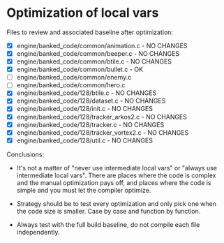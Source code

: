 # Optimization of local vars

Files to review and associated baseline after optimization:

- [x] engine/banked_code/common/animation.c - NO CHANGES
- [x] engine/banked_code/common/beeper.c - NO CHANGES
- [x] engine/banked_code/common/btile.c - NO CHANGES
- [x] engine/banked_code/common/bullet.c - OK
- [ ] engine/banked_code/common/enemy.c
- [ ] engine/banked_code/common/hero.c
- [x] engine/banked_code/128/btile.c - NO CHANGES
- [x] engine/banked_code/128/dataset.c - NO CHANGES
- [x] engine/banked_code/128/init.c - NO CHANGES
- [x] engine/banked_code/128/tracker_arkos2.c - NO CHANGES
- [x] engine/banked_code/128/tracker.c - NO CHANGES
- [x] engine/banked_code/128/tracker_vortex2.c - NO CHANGES
- [x] engine/banked_code/128/util.c - NO CHANGES

Conclusions:

- It's not a matter of "never use intermediate local vars" or "always use
  intermediate local vars".  There are places where the code is complex and
  the manual optimization pays off, and places where the code is simple and
  you must let the compiler optimize.

- Strategy should be to test every optimization and only pick one when the
  code size is smaller. Case by case and function by function.

- Always test with the full build baseline, do not compile each file
  independently.
